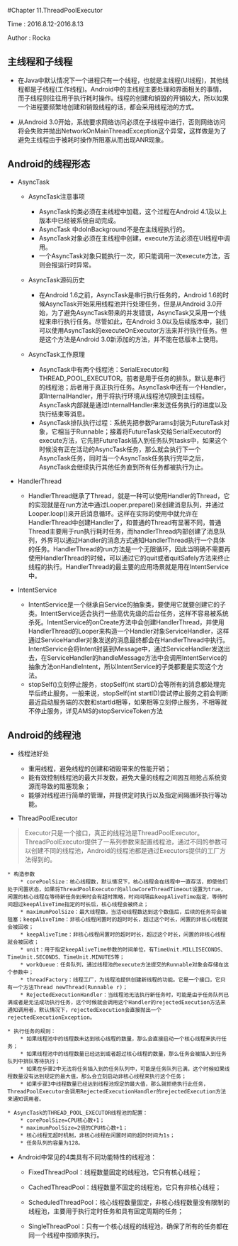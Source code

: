 #Chapter 11.ThreadPoolExecutor

Time : 2016.8.12-2016.8.13

Author : Rocka 

## 主线程和子线程

* 在Java中默认情况下一个进程只有一个线程，也就是主线程(UI线程)，其他线程都是子线程(工作线程)。Android中的主线程主要处理和界面相关的事情，而子线程则往往用于执行耗时操作。线程的创建和销毁的开销较大，所以如果一个进程要频繁地创建和销毁线程的话，都会采用线程池的方式。

* 从Android 3.0开始，系统要求网络访问必须在子线程中进行，否则网络访问将会失败并抛出NetworkOnMainThreadException这个异常，这样做是为了避免主线程由于被耗时操作所阻塞从而出现ANR现象。

## Android的线程形态

* AsyncTask
	* AsyncTask注意事项
		* AsyncTask的类必须在主线程中加载，这个过程在Android 4.1及以上版本中已经被系统自动完成。
		* AsyncTask 中doInBackground不是在主线程执行的。
		* AsyncTask对象必须在主线程中创建，execute方法必须在UI线程中调用。
		* 一个AsyncTask对象只能执行一次，即只能调用一次execute方法，否则会报运行时异常。

	* AsyncTask源码历史
		* 在Android 1.6之前，AsyncTask是串行执行任务的，Android 1.6的时候AsyncTask开始采用线程池并行处理任务，但是从Android 3.0开始，为了避免AsyncTask带来的并发错误，AsyncTask又采用一个线程来串行执行任务。尽管如此，在Android 3.0以及后续版本中，我们可以使用AsyncTask的executeOnExecutor方法来并行执行任务。但是这个方法是Android 3.0新添加的方法，并不能在低版本上使用。

	* AsyncTask工作原理
		* AsyncTask中有两个线程池：SerialExecutor和THREAD_POOL_EXECUTOR。前者是用于任务的排队，默认是串行的线程池；后者用于真正执行任务。AsyncTask中还有一个Handler，即InternalHandler，用于将执行环境从线程池切换到主线程。AsyncTask内部就是通过InternalHandler来发送任务执行的进度以及执行结束等消息。
		* AsyncTask排队执行过程：系统先把参数Params封装为FutureTask对象，它相当于Runnable；接着将FutureTask交给SerialExecutor的execute方法，它先把FutureTask插入到任务队列tasks中，如果这个时候没有正在活动的AsyncTask任务，那么就会执行下一个AsyncTask任务，同时当一个AsyncTask任务执行完毕之后，AsyncTask会继续执行其他任务直到所有任务都被执行为止。

* HandlerThread

	* HandlerThread继承了Thread，就是一种可以使用Handler的Thread，它的实现就是在run方法中通过Looper.prepare()来创建消息队列，并通过Looper.loop()来开启消息循环。这样在实际的使用中就允许在HandlerThread中创建Handler了，和普通的Thread有显著不同，普通Thread主要用于run执行耗时任务，而handlerThread内部创建了消息队列，外界可以通过Handler的消息方式通知HandlerThread执行一个具体的任务。HandlerThread的run方法是一个无限循环，因此当明确不需要再使用HandlerThread的时候，可以通过它的quit或者quitSafely方法来终止线程的执行。HandlerThread的最主要的应用场景就是用在IntentService中。

* IntentService
	* IntentService是一个继承自Service的抽象类，要使用它就要创建它的子类。IntentService适合执行一些高优先级的后台任务，这样不容易被系统杀死。IntentService的onCreate方法中会创建HandlerThread，并使用HandlerThread的Looper来构造一个Handler对象ServiceHandler，这样通过ServiceHandler对象发送的消息最终都会在HandlerThread中执行。IntentService会将Intent封装到Message中，通过ServiceHandler发送出去，在ServiceHandler的handleMessage方法中会调用IntentService的抽象方法onHandleIntent，所以IntentService的子类都要是实现这个方法。
	* stopSelf()立刻停止服务，stopSelf(int startiD)会等所有的消息都处理完毕后终止服务。一般来说，stopSelf(int startID)尝试停止服务之前会判断最近启动服务端的次数和startId相等，如果相等立刻停止服务，不相等就不停止服务，详见AMS的stopServiceToken方法


## Android的线程池

* 线程池好处
	* 重用线程，避免线程的创建和销毁带来的性能开销；
	* 能有效控制线程池的最大并发数，避免大量的线程之间因互相抢占系统资源而导致的阻塞现象；
	* 能够对线程进行简单的管理，并提供定时执行以及指定间隔循环执行等功能。

* ThreadPoolExecutor
> Executor只是一个接口，真正的线程池是ThreadPoolExecutor。ThreadPoolExecutor提供了一系列参数来配置线程池，通过不同的参数可以创建不同的线程池，Android的线程池都是通过Executors提供的工厂方法得到的。

	* 构造参数
		* corePoolSize：核心线程数，默认情况下，核心线程会在线程中一直存活，即使他们处于闲置状态，如果将ThreadPoolExecutor的allowCoreThreadTimeout设置为true，闲置的核心线程在等待新任务到来时会有超时策略，时间间隔由keepAliveTime指定，等待时间超过keepAliveTime指定的时长后，核心线程会被终止；
		* maximumPoolSize：最大线程数，当活动线程数达到这个数值后，后续的任务将会被阻塞；keepAliveTime：非核心线程闲置时的超时时长，超过这个时长，闲置的非核心线程就会被回收；
		* keepAliveTime：非核心线程闲置时的超时时长，超过这个时长，闲置的非核心线程就会被回收；
		* unit：用于指定keepAliveTime参数的时间单位，有TimeUnit.MILLISECONDS、TimeUnit.SECONDS、TimeUnit.MINUTES等；
		* workQueue：任务队列，通过线程池的execute方法提交的Runnable对象会存储在这个参数中；
		* threadFactory：线程工厂，为线程池提供创建新线程的功能。它是一个接口，它只有一个方法Thread newThread(Runnable r)；
		* RejectedExecutionHandler：当线程池无法执行新任务时，可能是由于任务队列已满或者是无法成功执行任务，这个时候就会调用这个Handler的rejectedExecution方法来通知调用者，默认情况下，rejectedExecution会直接抛出一个rejectedExecutionException。
		
	* 执行任务的规则：
		* 如果线程池中的线程数未达到核心线程的数量，那么会直接启动一个核心线程来执行任务；
		* 如果线程池中的线程数量已经达到或者超过核心线程的数量，那么任务会被插入到任务队列中排队等待执行；
		* 如果在步骤2中无法将任务插入到的任务队列中，可能是任务队列已满，这个时候如果线程数量没有达到规定的最大值，那么会立刻启动非核心线程来执行这个任务；
		* 如果步骤3中线程数量已经达到线程池规定的最大值，那么就拒绝执行此任务，ThreadPoolExecutor会调用RejectedExecutionHandler的rejectedExecution方法来通知调用者。
	
	* AsyncTask的THREAD_POOL_EXECUTOR线程池的配置：
		* corePoolSize=CPU核心数+1；
		* maximumPoolSize=2倍的CPU核心数+1；
		* 核心线程无超时机制，非核心线程在闲置时间的超时时间为1s；
		* 任务队列的容量为128。



* Android中常见的4类具有不同功能特性的线程池：

	* FixedThreadPool：线程数量固定的线程池，它只有核心线程；

	* CachedThreadPool：线程数量不固定的线程池，它只有非核心线程；

	* ScheduledThreadPool：核心线程数量固定，非核心线程数量没有限制的线程池，主要用于执行定时任务和具有固定周期的任务；

	* SingleThreadPool：只有一个核心线程的线程池，确保了所有的任务都在同一个线程中按顺序执行。 
	